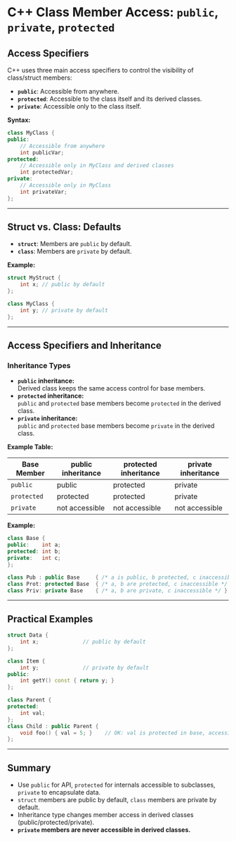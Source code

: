 # C++ Class Member Access: `public`, `private`, `protected`

## Access Specifiers

C++ uses three main access specifiers to control the visibility of class/struct members:

- **`public`**: Accessible from anywhere.
- **`protected`**: Accessible to the class itself and its derived classes.
- **`private`**: Accessible only to the class itself.

**Syntax:**
```cpp
class MyClass {
public:
    // Accessible from anywhere
    int publicVar;
protected:
    // Accessible only in MyClass and derived classes
    int protectedVar;
private:
    // Accessible only in MyClass
    int privateVar;
};
```

---

## Struct vs. Class: Defaults

- **`struct`**: Members are `public` by default.
- **`class`**: Members are `private` by default.

**Example:**
```cpp
struct MyStruct {
    int x; // public by default
};

class MyClass {
    int y; // private by default
};
```

---

## Access Specifiers and Inheritance

### Inheritance Types

- **`public` inheritance:**  
  Derived class keeps the same access control for base members.
- **`protected` inheritance:**  
  `public` and `protected` base members become `protected` in the derived class.
- **`private` inheritance:**  
  `public` and `protected` base members become `private` in the derived class.

**Example Table:**

| Base Member    | public inheritance | protected inheritance | private inheritance |
|----------------|-------------------|----------------------|--------------------|
| `public`       | public            | protected            | private            |
| `protected`    | protected         | protected            | private            |
| `private`      | not accessible    | not accessible       | not accessible     |


**Example:**
```cpp
class Base {
public:    int a;
protected: int b;
private:   int c;
};

class Pub : public Base     { /* a is public, b protected, c inaccessible */ };
class Prot: protected Base  { /* a, b are protected, c inaccessible */ };
class Priv: private Base    { /* a, b are private, c inaccessible */ };
```

---

## Practical Examples

```cpp
struct Data {
    int x;              // public by default
};

class Item {
    int y;              // private by default
public:
    int getY() const { return y; }
};

class Parent {
protected:
    int val;
};
class Child : public Parent {
    void foo() { val = 5; }    // OK: val is protected in base, accessible here
};
```

---

## Summary

- Use `public` for API, `protected` for internals accessible to subclasses, `private` to encapsulate data.
- `struct` members are public by default, `class` members are private by default.
- Inheritance type changes member access in derived classes (public/protected/private).
- **`private` members are never accessible in derived classes.**
